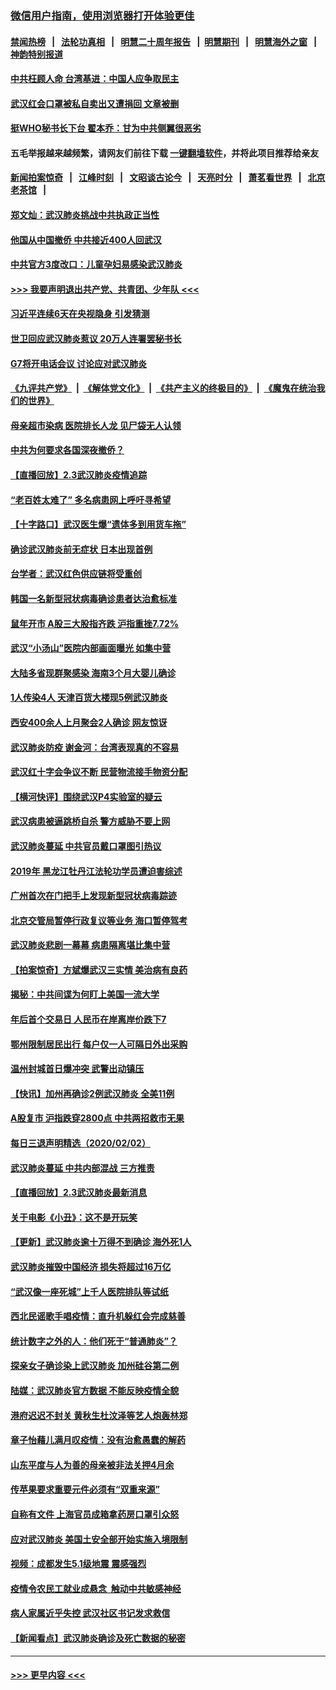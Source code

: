### [微信用户指南，使用浏览器打开体验更佳](https://github.com/gfw-breaker/banned-news1/blob/master/indexes/wechat-guide.md?t=0)
#### [禁闻热榜](热点新闻.md?t=0)  &nbsp;&nbsp;|&nbsp;&nbsp; [法轮功真相](https://github.com/gfw-breaker/truth/blob/master/README.md?t=0) &nbsp;&nbsp;|&nbsp;&nbsp; [明慧二十周年报告](https://github.com/gfw-breaker/mh-reports/blob/master/README.md?t=0) &nbsp;&nbsp;|&nbsp;&nbsp;[明慧期刊](https://github.com/gfw-breaker/mh-qikan) &nbsp;&nbsp;|&nbsp;&nbsp; [明慧海外之窗](https://github.com/gfw-breaker/mh-news/blob/master/README.md?t=0) &nbsp;&nbsp;|&nbsp;&nbsp; [神韵特别报道](https://github.com/gfw-breaker/mh-news/blob/master/shenyun.md?t=0)
#### [中共枉顾人命 台湾基进：中国人应争取民主](../pages/nsc413/n11841532.md?t=02040122) 
#### [武汉红会口罩被私自卖出又遭捐回 文章被删](../pages/nsc413/n11841871.md?t=02040122) 
#### [挺WHO秘书长下台 翟本乔：甘为中共侧翼很恶劣](../pages/nsc413/n11841484.md?t=02040122) 
#### 五毛举报越来越频繁，请网友们前往下载 [一键翻墙软件](https://github.com/gfw-breaker/ssr-accounts)，并将此项目推荐给亲友
#### [新闻拍案惊奇](https://github.com/gfw-breaker/banned-news1/blob/master/pages/link4.md) &nbsp;&nbsp;|&nbsp;&nbsp; [江峰时刻](https://github.com/gfw-breaker/banned-news1/blob/master/pages/link4.md) &nbsp;&nbsp;|&nbsp;&nbsp; [文昭谈古论今](https://github.com/gfw-breaker/banned-news1/blob/master/pages/link4.md) &nbsp;&nbsp;|&nbsp;&nbsp; [天亮时分](https://github.com/gfw-breaker/banned-news1/blob/master/pages/link4.md) &nbsp;&nbsp;|&nbsp;&nbsp; [萧茗看世界](https://github.com/gfw-breaker/banned-news1/blob/master/pages/link4.md) &nbsp;&nbsp;|&nbsp;&nbsp; [北京老茶馆](https://github.com/gfw-breaker/banned-news1/blob/master/pages/link4.md) &nbsp;&nbsp;|&nbsp;&nbsp; 
#### [郑文灿：武汉肺炎挑战中共执政正当性](../pages/nsc413/n11841537.md?t=02040122) 
#### [他国从中国撤侨 中共接近400人回武汉](../pages/nsc413/n11841290.md?t=02040122) 
#### [中共官方3度改口：儿童孕妇易感染武汉肺炎](../pages/nsc413/n11841631.md?t=02040122) 
#### [>>> 我要声明退出共产党、共青团、少年队 <<<](https://github.com/begood0513/goodnews/blob/master/quit/letter.md) 
#### [习近平连续6天在央视隐身 引发猜测](../pages/nsc413/n11841881.md?t=02040122) 
#### [世卫回应武汉肺炎惹议 20万人连署罢秘书长](../pages/nsc413/n11841664.md?t=02040122) 
#### [G7将开电话会议 讨论应对武汉肺炎](../pages/nsc413/n11841658.md?t=02040122) 
#### [《九评共产党》](https://github.com/begood0513/9ping.md/blob/master/README.md) &nbsp;|&nbsp; [《解体党文化》](../../../../jtdwh.md/blob/master/README.md)  &nbsp;|&nbsp; [《共产主义的终极目的》](../../../../gczydzjmd.md/blob/master/README.md) &nbsp;|&nbsp; [《魔鬼在统治我们的世界》](../../../../mgztzwmdsj.md/blob/master/README.md) 
#### [母亲超市染病 医院排长人龙 见尸袋无人认领](../pages/nsc413/n11841762.md?t=02040122) 
#### [中共为何要求各国深夜撤侨？](../pages/nsc413/n11841731.md?t=02040122) 
#### [【直播回放】2.3武汉肺炎疫情追踪](../pages/nsc413/n11841577.md?t=02040122) 
#### [“老百姓太难了” 多名病患网上呼吁寻希望](../pages/nsc413/n11841565.md?t=02040122) 
#### [【十字路口】武汉医生爆“遗体多到用货车拖”](../pages/nsc413/n11840013.md?t=02040122) 
#### [确诊武汉肺炎前无症状 日本出现首例](../pages/nsc413/n11841567.md?t=02040122) 
#### [台学者：武汉红色供应链将受重创](../pages/nsc413/n11841596.md?t=02040122) 
#### [韩国一名新型冠状病毒确诊患者达治愈标准](../pages/nsc413/n11841523.md?t=02040122) 
#### [鼠年开市 A股三大股指齐跌 沪指重挫7.72%](../pages/nsc413/n11840461.md?t=02040122) 
#### [武汉“小汤山”医院内部画面曝光 如集中营](../pages/nsc413/n11841060.md?t=02040122) 
#### [大陆多省现群聚感染 海南3个月大婴儿确诊](../pages/nsc413/n11841274.md?t=02040122) 
#### [1人传染4人 天津百货大楼现5例武汉肺炎](../pages/nsc413/n11840677.md?t=02040122) 
#### [西安400余人上月聚会2人确诊 网友惊讶](../pages/nsc413/n11841178.md?t=02040122) 
#### [武汉肺炎防疫 谢金河：台湾表现真的不容易](../pages/nsc413/n11841120.md?t=02040122) 
#### [武汉红十字会争议不断 民营物流接手物资分配](../pages/nsc413/n11840733.md?t=02040122) 
#### [【横河快评】围绕武汉P4实验室的疑云](../pages/nsc413/n11840494.md?t=02040122) 
#### [武汉病患被逼跳桥自杀 警方威胁不要上网](../pages/nsc413/n11838521.md?t=02040122) 
#### [武汉肺炎蔓延 中共官员戴口罩图引热议](../pages/nsc413/n11840917.md?t=02040122) 
#### [2019年 黑龙江牡丹江法轮功学员遭迫害综述](../pages/nsc413/n11839335.md?t=02040122) 
#### [广州首次在门把手上发现新型冠状病毒踪迹](../pages/nsc413/n11840613.md?t=02040122) 
#### [北京交管局暂停行政复议等业务 海口暂停驾考](../pages/nsc413/n11840528.md?t=02040122) 
#### [武汉肺炎悲剧一幕幕 病患隔离堪比集中营](../pages/nsc413/n11838047.md?t=02040122) 
#### [【拍案惊奇】方斌爆武汉三实情 美治病有良药](../pages/nsc413/n11839984.md?t=02040122) 
#### [揭秘：中共间谍为何盯上美国一流大学](../pages/nsc413/n11840270.md?t=02040122) 
#### [年后首个交易日 人民币在岸离岸价跌下7](../pages/nsc413/n11840366.md?t=02040122) 
#### [鄂州限制居民出行 每户仅一人可隔日外出采购](../pages/nsc413/n11839131.md?t=02040122) 
#### [温州封城首日爆冲突 武警出动镇压](../pages/nsc413/n11839881.md?t=02040122) 
#### [【快讯】加州再确诊2例武汉肺炎 全美11例](../pages/nsc413/n11840339.md?t=02040122) 
#### [A股复市 沪指跌穿2800点 中共两招救市无果](../pages/nsc413/n11839859.md?t=02040122) 
#### [每日三退声明精选（2020/02/02）](../pages/nsc413/n11840257.md?t=02040122) 
#### [武汉肺炎蔓延 中共内部混战 三方推责](../pages/nsc413/n11839612.md?t=02040122) 
#### [【直播回放】2.3武汉肺炎最新消息](../pages/nsc413/n11840124.md?t=02040122) 
#### [关于电影《小丑》：这不是开玩笑](../pages/nsc413/n11839360.md?t=02040122) 
#### [【更新】武汉肺炎逾十万得不到确诊 海外死1人](../pages/nsc413/n11801312.md?t=02040122) 
#### [武汉肺炎摧毁中国经济 损失将超过16万亿](../pages/nsc413/n11839723.md?t=02040122) 
#### [“武汉像一座死城”上千人医院排队等试纸](../pages/nsc413/n11839724.md?t=02040122) 
#### [西北民谣歌手唱疫情：直升机躲红会完成慈善](../pages/nsc413/n11839757.md?t=02040122) 
#### [统计数字之外的人：他们死于“普通肺炎”？](../pages/nsc413/n11839788.md?t=02040122) 
#### [探亲女子确诊染上武汉肺炎 加州硅谷第二例](../pages/nsc413/n11839784.md?t=02040122) 
#### [陆媒：武汉肺炎官方数据 不能反映疫情全貌](../pages/nsc413/n11839828.md?t=02040122) 
#### [港府迟迟不封关 黄秋生杜汶泽等艺人炮轰林郑](../pages/nsc413/n11839562.md?t=02040122) 
#### [章子怡藉儿满月叹疫情：没有治愈愚蠢的解药](../pages/nsc413/n11839428.md?t=02040122) 
#### [山东平度与人为善的母亲被非法关押4月余](../pages/nsc413/n11834949.md?t=02040122) 
#### [传苹果要求重要元件必须有“双重来源”](../pages/nsc413/n11839717.md?t=02040122) 
#### [自称有文件 上海官员成箱拿药房口罩引众怒](../pages/nsc413/n11839279.md?t=02040122) 
#### [应对武汉肺炎 美国土安全部开始实施入境限制](../pages/nsc413/n11839729.md?t=02040122) 
#### [视频：成都发生5.1级地震 震感强烈](../pages/nsc413/n11839732.md?t=02040122) 
#### [疫情令农民工就业成悬念  触动中共敏感神经](../pages/nsc413/n11839625.md?t=02040122) 
#### [病人家属近乎失控 武汉社区书记发求救信](../pages/nsc413/n11839621.md?t=02040122) 
#### [【新闻看点】武汉肺炎确诊及死亡数据的秘密](../pages/nsc413/n11839539.md?t=02040122) 

----
#### [ >>> 更早内容 <<< ](../indexes/nsc413-earlier.md)

